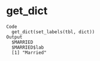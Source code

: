 # get_dict

    Code
      get_dict(set_labels(tbl, dict))
    Output
      $MARRIED
      $MARRIED$lab
      [1] "Married"
      
      

